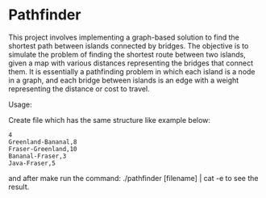 # Pathfinder

This project involves implementing a graph-based solution to find the shortest path between islands connected by bridges. The objective is to simulate the problem of finding the shortest route between two islands, given a map with various distances representing the bridges that connect them. It is essentially a pathfinding problem in which each island is a node in a graph, and each bridge between islands is an edge with a weight representing the distance or cost to travel.

Usage:

Create file which has the same structure like example below:

```
4
Greenland-Bananal,8
Fraser-Greenland,10
Bananal-Fraser,3
Java-Fraser,5
```

and after make run the command: ./pathfinder [filename] | cat -e to see the result.

